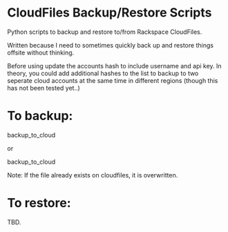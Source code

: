 
CloudFiles Backup/Restore Scripts
=================================

Python scripts to backup and restore to/from Rackspace CloudFiles.

Written because I need to sometimes quickly back up and restore things
offsite without thinking.

Before using update the accounts hash to include username and api key.
In theory, you could add additional hashes to the list to backup to two
seperate cloud accounts at the same time in different regions (though
this has not been tested yet..)

To backup:
==========

backup_to_cloud <filename>

or 

backup_to_cloud <directory> 

Note: If the file already exists on cloudfiles, it is overwritten.


To restore: 
===========

TBD.
